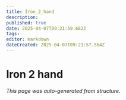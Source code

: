```yaml
---
title: Iron_2_hand
description: 
published: true
date: 2025-04-07T09:21:59.682Z
tags: 
editor: markdown
dateCreated: 2025-04-07T09:21:57.564Z
---
```


# Iron 2 hand

*This page was auto-generated from structure.*